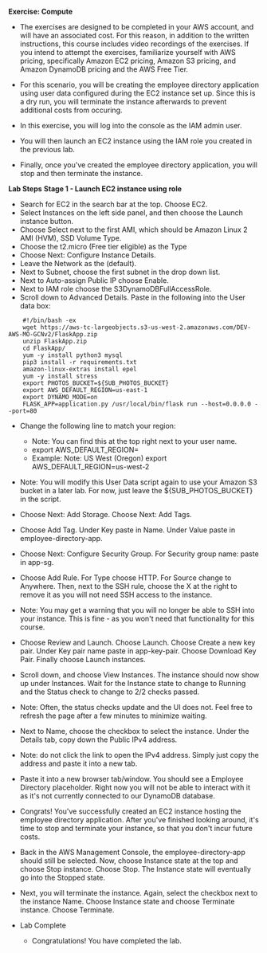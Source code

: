 **Exercise: Compute**
- The exercises are designed to be completed in your AWS account, and will have an associated cost. For this reason, in addition to the written instructions, this course includes video recordings of the exercises. If you intend to attempt the exercises, familiarize yourself with AWS pricing, specifically Amazon EC2 pricing, Amazon S3 pricing, and Amazon DynamoDB pricing and the AWS Free Tier.

- For this scenario, you will be creating the employee directory application using user data configured during the EC2 instance set up. Since this is a dry run, you will terminate the instance afterwards to prevent additional costs from occuring. 

- In this exercise, you will log into the console as the IAM admin user. 
- You will then launch an EC2 instance using the IAM role you created in the previous lab. 
- Finally, once you've created the employee directory application, you will stop and then terminate the instance. 

**Lab Steps**
**Stage 1 - Launch EC2 instance using role**
- Search for EC2 in the search bar at the top. Choose EC2. 
- Select Instances on the left side panel, and then choose the Launch instance button.
- Choose Select next to the first AMI, which should be Amazon Linux 2 AMI (HVM), SSD Volume Type.
- Choose the t2.micro (Free tier eligible) as the Type
- Choose Next: Configure Instance Details. 
- Leave the Network as the (default). 
- Next to Subnet, choose the first subnet in the drop down list.
- Next to Auto-assign Public IP choose Enable. 
- Next to IAM role choose the S3DynamoDBFullAccessRole. 
- Scroll down to Advanced Details. Paste in the following into the User data box:

```
    #!/bin/bash -ex
    wget https://aws-tc-largeobjects.s3-us-west-2.amazonaws.com/DEV-AWS-MO-GCNv2/FlaskApp.zip
    unzip FlaskApp.zip
    cd FlaskApp/
    yum -y install python3 mysql
    pip3 install -r requirements.txt
    amazon-linux-extras install epel
    yum -y install stress
    export PHOTOS_BUCKET=${SUB_PHOTOS_BUCKET}
    export AWS_DEFAULT_REGION=us-east-1
    export DYNAMO_MODE=on
    FLASK_APP=application.py /usr/local/bin/flask run --host=0.0.0.0 --port=80
```
- Change the following line to match your region:
    - Note: You can find this at the top right next to your user name.  
    - export AWS_DEFAULT_REGION=<INSERT REGION HERE>
    - Example: Note: US West (Oregon)
    export AWS_DEFAULT_REGION=us-west-2

- Note: You will modify this User Data script again to use your Amazon S3 bucket  in a later lab. For now, just leave the ${SUB_PHOTOS_BUCKET} in the script.

- Choose Next: Add Storage. Choose Next: Add Tags. 

- Choose Add Tag. Under Key paste in Name. Under Value paste in employee-directory-app. 

- Choose Next: Configure Security Group. For Security group name: paste in app-sg. 

- Choose Add Rule. For Type choose HTTP. For Source change to Anywhere. Then, next to the SSH rule, choose the X at the right to remove it as you will not need SSH access to the instance. 

- Note: You may get a warning that you will no longer be able to SSH into your instance. This is fine - as you won't need that functionality for this course.

- Choose Review and Launch. Choose Launch. Choose Create a new key pair. Under Key pair name paste in app-key-pair. Choose Download Key Pair. Finally choose Launch instances. 

- Scroll down, and choose View Instances. The instance should now show up under Instances. Wait for the Instance state to change to Running and the Status check to change to 2/2 checks passed.

- Note: Often, the status checks update and the UI does not. Feel free to refresh the page after a few minutes to minimize waiting.  

- Next to Name, choose the checkbox to select the instance.  Under the Details tab, copy down the Public IPv4 address. 

- Note: do not click the link to open the IPv4 address. Simply just copy the address and paste it into a new tab. 

- Paste it into a new browser tab/window. You should see a Employee Directory placeholder. Right now you will not be able to interact with it as it's not currently connected to our DynamoDB database. 

- Congrats! You've successfully created an EC2 instance hosting the employee directory application. After you've finished looking around, it's time to stop and terminate your instance, so that you don't incur future costs. 

- Back in the AWS Management Console, the employee-directory-app should still be selected. Now, choose Instance state at the top and choose Stop instance. Choose Stop. The Instance state will eventually go into the Stopped state. 

- Next, you will terminate the instance. Again, select the checkbox next to the instance Name. Choose Instance state and choose Terminate instance. Choose Terminate. 

- Lab Complete
	- Congratulations! You have completed the lab.
